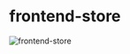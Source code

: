 # frontend-store

![frontend-store](https://github.com/flormariavilla/frontend-store/assets/122563387/fda128e5-a21e-4109-86fe-b0bb892de7e4)
